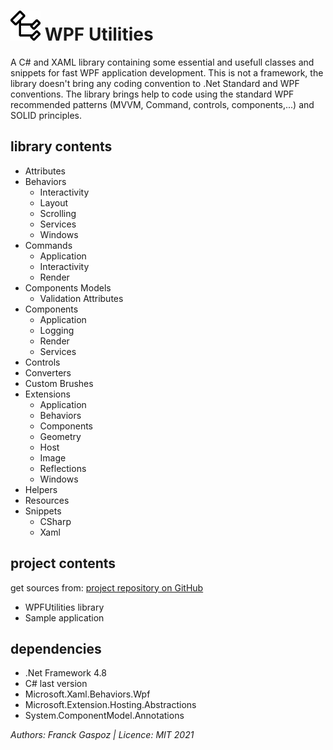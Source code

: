 # ![](Codicons-SymbolClass.png) WPF Utilities

A C# and XAML library containing some essential and usefull classes and snippets for fast WPF application development.
This is not a framework, the library doesn't bring any coding convention to .Net Standard and WPF conventions. The library brings help to code using the standard WPF recommended patterns (MVVM, Command, controls, components,...) and SOLID principles.

## library contents

- Attributes
- Behaviors
  - Interactivity
  - Layout
  - Scrolling
  - Services
  - Windows
- Commands
  - Application
  - Interactivity
  - Render
- Components Models
  - Validation Attributes  
- Components
  - Application
  - Logging
  - Render
  - Services
- Controls
- Converters
- Custom Brushes
- Extensions
  - Application
  - Behaviors
  - Components
  - Geometry
  - Host
  - Image
  - Reflections
  - Windows
- Helpers
- Resources
- Snippets
  - CSharp
  - Xaml

## project contents

get sources from: [project repository on GitHub](https://github.com/franck-gaspoz/WPFUtilities)

- WPFUtilities library
- Sample application

## dependencies

- .Net Framework 4.8
- C# last version
- Microsoft.Xaml.Behaviors.Wpf
- Microsoft.Extension.Hosting.Abstractions
- System.ComponentModel.Annotations

*Authors: Franck Gaspoz | Licence: MIT 2021*
